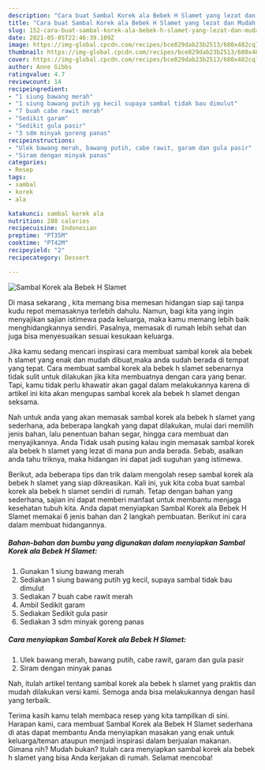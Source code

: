 ```yaml
---
description: "Cara buat Sambal Korek ala Bebek H Slamet yang lezat dan Mudah Dibuat"
title: "Cara buat Sambal Korek ala Bebek H Slamet yang lezat dan Mudah Dibuat"
slug: 152-cara-buat-sambal-korek-ala-bebek-h-slamet-yang-lezat-dan-mudah-dibuat
date: 2021-05-05T22:46:39.109Z
image: https://img-global.cpcdn.com/recipes/bce829dab23b2513/680x482cq70/sambal-korek-ala-bebek-h-slamet-foto-resep-utama.jpg
thumbnail: https://img-global.cpcdn.com/recipes/bce829dab23b2513/680x482cq70/sambal-korek-ala-bebek-h-slamet-foto-resep-utama.jpg
cover: https://img-global.cpcdn.com/recipes/bce829dab23b2513/680x482cq70/sambal-korek-ala-bebek-h-slamet-foto-resep-utama.jpg
author: Anne Gibbs
ratingvalue: 4.7
reviewcount: 14
recipeingredient:
- "1 siung bawang merah"
- "1 siung bawang putih yg kecil supaya sambal tidak bau dimulut"
- "7 buah cabe rawit merah"
- "Sedikit garam"
- "Sedikit gula pasir"
- "3 sdm minyak goreng panas"
recipeinstructions:
- "Ulek bawang merah, bawang putih, cabe rawit, garam dan gula pasir"
- "Siram dengan minyak panas"
categories:
- Resep
tags:
- sambal
- korek
- ala

katakunci: sambal korek ala 
nutrition: 288 calories
recipecuisine: Indonesian
preptime: "PT35M"
cooktime: "PT42M"
recipeyield: "2"
recipecategory: Dessert

---
```



![Sambal Korek ala Bebek H Slamet](https://img-global.cpcdn.com/recipes/bce829dab23b2513/680x482cq70/sambal-korek-ala-bebek-h-slamet-foto-resep-utama.jpg)

Di masa  sekarang , kita memang bisa memesan hidangan siap saji tanpa kudu repot memasaknya terlebih dahulu. Namun, bagi kita yang ingin menyajikan sajian istimewa pada keluarga, maka kamu memang lebih baik menghidangkannya sendiri. Pasalnya, memasak di rumah lebih sehat dan juga bisa menyesuaikan sesuai kesukaan keluarga.

Jika kamu sedang mencari inspirasi cara membuat sambal korek ala bebek h slamet yang enak dan mudah dibuat,maka anda sudah berada di tempat yang tepat. Cara membuat sambal korek ala bebek h slamet  sebenarnya tidak sulit untuk dilakukan jika kita membuatnya dengan cara yang benar. Tapi, kamu tidak perlu khawatir akan gagal dalam melakukannya 
karena di artikel ini kita akan mengupas sambal korek ala bebek h slamet dengan seksama.  



Nah untuk anda yang akan memasak sambal korek ala bebek h slamet yang sederhana, ada beberapa langkah yang dapat dilakukan, mulai dari memilih jenis bahan, lalu penentuan bahan segar, hingga cara membuat dan menyajikannya. Anda Tidak usah pusing kalau ingin memasak sambal korek ala bebek h slamet yang lezat di mana pun anda berada. Sebab, asalkan anda  tahu triknya, maka hidangan ini dapat jadi suguhan yang istimewa.

Berikut, ada beberapa tips dan trik dalam mengolah resep sambal korek ala bebek h slamet yang siap dikreasikan. Kali ini, yuk kita coba buat sambal korek ala bebek h slamet sendiri di rumah. Tetap dengan bahan yang sederhana, sajian ini dapat memberi manfaat untuk membantu menjaga kesehatan tubuh kita. Anda dapat menyiapkan Sambal Korek ala Bebek H Slamet memakai 6 jenis bahan dan 2 langkah pembuatan. Berikut ini cara dalam membuat hidangannya.

<!--inarticleads1-->

##### Bahan-bahan dan bumbu yang digunakan dalam menyiapkan Sambal Korek ala Bebek H Slamet:

1. Gunakan 1 siung bawang merah
1. Sediakan 1 siung bawang putih yg kecil, supaya sambal tidak bau dimulut
1. Sediakan 7 buah cabe rawit merah
1. Ambil Sedikit garam
1. Sediakan Sedikit gula pasir
1. Sediakan 3 sdm minyak goreng panas




<!--inarticleads2-->

##### Cara menyiapkan Sambal Korek ala Bebek H Slamet:

1. Ulek bawang merah, bawang putih, cabe rawit, garam dan gula pasir
1. Siram dengan minyak panas




Nah, itulah artikel tentang  sambal korek ala bebek h slamet  yang praktis dan mudah dilakukan versi kami. Semoga anda bisa melakukannya dengan hasil yang terbaik. 

Terima kasih kamu telah membaca resep yang kita tampilkan di sini. Harapan kami, cara membuat  Sambal Korek ala Bebek H Slamet sederhana di atas dapat membantu Anda menyiapkan masakan yang enak untuk keluarga/teman ataupun menjadi inspirasi dalam berjualan makanan. Gimana nih? Mudah bukan? Itulah cara menyiapkan sambal korek ala bebek h slamet yang bisa Anda kerjakan di rumah. Selamat mencoba!

